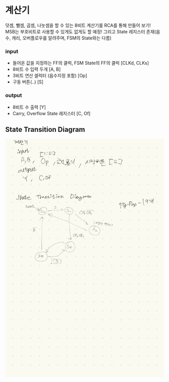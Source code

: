 # 계산기
덧셈, 뺄셈, 곱셈, 나눗셈을 할 수 있는 8비트 계산기를 RCA를 통해 만들어 보기!<br>
MSB는 부호비트로 사용할 수 있게도 없게도 할 예정! 그리고 State 레지스터 존재(음수, 캐리, 오버플로우를 알려주며, FSM의 State와는 다름)
### input
- 들어온 값을 지정하는 FF의 클럭, FSM State의 FF의 클럭 [CLKd, CLKs]
- 8비트 수 입력 두개 [A, B]
- 3비트 연산 셀럭터 (음수지정 포함) [Op]
- 구동 버튼(..) [S]
### output
- 8비트 수 출력 [Y]
- Carry, Overflow State 레지스터 [C, Of]
## State Transition Diagram
![State Transition Diagram](./img/diagram.jpg)
